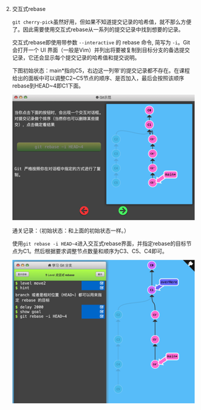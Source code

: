 2. 交互式rebase

   `git cherry-pick`虽然好用，但如果不知道提交记录的哈希值，就不那么方便了。因此需要使用交互式rebase从一系列的提交记录中找到想要的记录。

   

   交互式rebase即使用带参数 `--interactive` 的 rebase 命令, 简写为 `-i`。Git 会打开一个 UI 界面（一般是Vim）并列出将要被复制到目标分支的备选提交记录，它还会显示每个提交记录的哈希值和提交说明。

   

   下图初始状态：main*指向C5，右边这一列带'的提交记录都不存在。在课程给出的面板中可以调整C2\~C5节点的顺序、是否加入，最后会按照该顺序rebase到HEAD\~4即C1下面。

   

   ![](img/move-commit-interactive-rebase-1.png)

   

   通关记录：（初始状态：和上面的初始状态一样。）

   

   使用`git rebase -i HEAD~4`进入交互式rebase界面，并指定rebase的目标节点为C1。然后根据要求调整节点数量和顺序为C3、C5、C4即可。

   

   ![](img/move-commit-interactive-rebase-2.png)